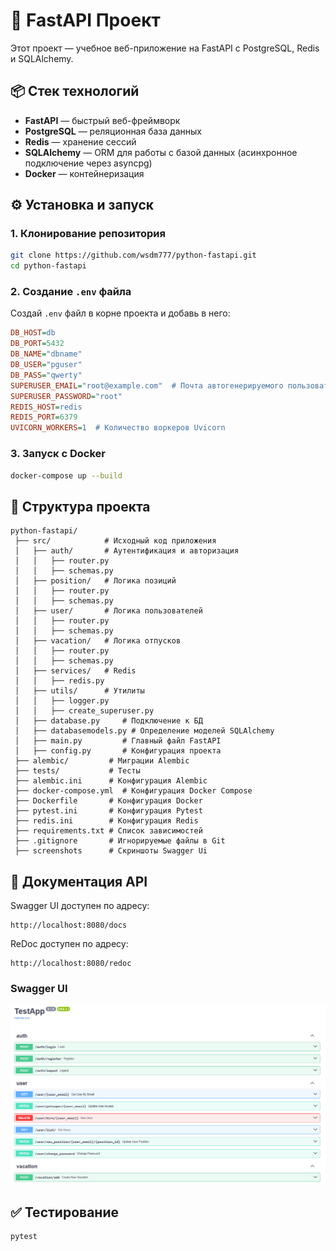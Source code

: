 # 🚀 FastAPI Проект

Этот проект — учебное веб-приложение на FastAPI с PostgreSQL, Redis и SQLAlchemy.

## 📦 Стек технологий
- **FastAPI** — быстрый веб-фреймворк
- **PostgreSQL** — реляционная база данных
- **Redis** — хранение сессий
- **SQLAlchemy** — ORM для работы с базой данных  (асинхронное подключение через asyncpg)
- **Docker** — контейнеризация

## ⚙️ Установка и запуск

### 1. Клонирование репозитория
```bash
git clone https://github.com/wsdm777/python-fastapi.git
cd python-fastapi
```

### 2. Создание `.env` файла
Создай `.env` файл в корне проекта и добавь в него:
```ini
DB_HOST=db
DB_PORT=5432
DB_NAME="dbname"
DB_USER="pguser"
DB_PASS="qwerty"
SUPERUSER_EMAIL="root@example.com"  # Почта автогенерируемого пользователя в БД
SUPERUSER_PASSWORD="root"
REDIS_HOST=redis
REDIS_PORT=6379
UVICORN_WORKERS=1  # Количество воркеров Uvicorn
```

### 3. Запуск с Docker
```bash
docker-compose up --build
```

## 📁 Структура проекта
```
python-fastapi/
 ├── src/            # Исходный код приложения
 │   ├── auth/       # Аутентификация и авторизация
 │   │   ├── router.py
 │   │   ├── schemas.py
 │   ├── position/   # Логика позиций
 │   │   ├── router.py
 │   │   ├── schemas.py
 │   ├── user/       # Логика пользователей
 │   │   ├── router.py
 │   │   ├── schemas.py
 │   ├── vacation/   # Логика отпусков
 │   │   ├── router.py
 │   │   ├── schemas.py
 │   ├── services/   # Redis
 │   │   ├── redis.py
 │   ├── utils/      # Утилиты
 │   │   ├── logger.py
 │   │   ├── create_superuser.py
 │   ├── database.py     # Подключение к БД
 │   ├── databasemodels.py # Определение моделей SQLAlchemy
 │   ├── main.py         # Главный файл FastAPI
 │   ├── config.py       # Конфигурация проекта
 ├── alembic/         # Миграции Alembic
 ├── tests/           # Тесты
 ├── alembic.ini      # Конфигурация Alembic
 ├── docker-compose.yml  # Конфигурация Docker Compose
 ├── Dockerfile       # Конфигурация Docker
 ├── pytest.ini       # Конфигурация Pytest
 ├── redis.ini        # Конфигурация Redis
 ├── requirements.txt # Список зависимостей
 ├── .gitignore       # Игнорируемые файлы в Git
 ├── screenshots      # Скриншоты Swagger Ui
```

## 📖 Документация API

Swagger UI доступен по адресу:

```
http://localhost:8080/docs
```

ReDoc доступен по адресу:

```
http://localhost:8080/redoc
```

### Swagger UI

![Swagger UI](screenshots/swagger_ui.png)


## ✅ Тестирование
```bash
pytest
```


